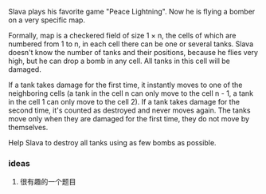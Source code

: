 Slava plays his favorite game "Peace Lightning". Now he is flying a bomber on a very specific map.

Formally, map is a checkered field of size 1 × n, the cells of which are numbered from 1 to n, in each cell there can be
one or several tanks. Slava doesn't know the number of tanks and their positions, because he flies very high, but he can
drop a bomb in any cell. All tanks in this cell will be damaged.

If a tank takes damage for the first time, it instantly moves to one of the neighboring cells (a tank in the cell n can
only move to the cell n - 1, a tank in the cell 1 can only move to the cell 2). If a tank takes damage for the second
time, it's counted as destroyed and never moves again. The tanks move only when they are damaged for the first time,
they do not move by themselves.

Help Slava to destroy all tanks using as few bombs as possible.

### ideas

1. 很有趣的一个题目
